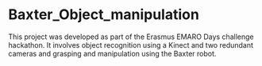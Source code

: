 # Baxter_Object_manipulation
This project was developed as part of the Erasmus EMARO Days challenge hackathon. It involves object recognition using a Kinect and two redundant cameras and grasping and manipulation using the Baxter robot.
